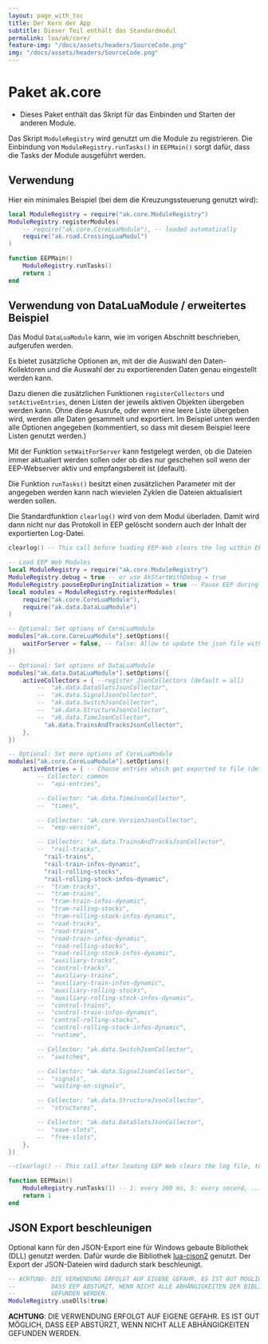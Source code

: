 ```yaml
---
layout: page_with_toc
title: Der Kern der App
subtitle: Dieser Teil enthält das Standardmodul
permalink: lua/ak/core/
feature-img: "/docs/assets/headers/SourceCode.png"
img: "/docs/assets/headers/SourceCode.png"
---
```


# Paket ak.core

- Dieses Paket enthält das Skript für das Einbinden und Starten der anderen Module.

Das Skript `ModuleRegistry` wird genutzt um die Module zu registrieren.
Die Einbindung von `ModuleRegistry.runTasks()` in `EEPMain()` sorgt dafür, dass die Tasks der Module ausgeführt werden.

## Verwendung

Hier ein minimales Beispiel (bei dem die Kreuzungssteuerung genutzt wird):

```lua
local ModuleRegistry = require("ak.core.ModuleRegistry")
ModuleRegistry.registerModules(
    -- require("ak.core.CoreLuaModule"), -- loaded automatically
    require("ak.road.CrossingLuaModul")
)

function EEPMain()
    ModuleRegistry.runTasks()
    return 1
end
```

## Verwendung von DataLuaModule / erweitertes Beispiel

Das Modul `DataLuaModule` kann, wie im vorigen Abschnitt beschrieben, aufgerufen werden.

Es bietet zusätzliche Optionen an, mit der die Auswahl den Daten-Kollektoren und die Auswahl der zu exportierenden Daten genau eingestellt werden kann.

Dazu dienen die zusätzlichen Funktionen `registerCollectors` und `setActiveEntries`, denen Listen der jeweils aktiven Objekten übergeben werden kann. Ohne diese Ausrufe, oder wenn eine leere Liste übergeben wird, werden alle Daten gesammelt und exportiert. Im Beispiel unten werden alle Optionen angegeben (kommentiert, so dass mit diesem Beispiel leere Listen genutzt werden.)

Mit der Funktion `setWaitForServer` kann festgelegt werden, ob die Dateien immer aktualiert werden sollen oder ob dies nur geschehen soll wenn der EEP-Webserver aktiv und empfangsbereit ist (default).

Die Funktion `runTasks()` besitzt einen zusätzlichen Parameter mit der angegeben werden kann nach wievielen Zyklen die Dateien aktualisiert werden sollen.

Die Standardfunktion `clearlog()` wird von dem Modul überladen. Damit wird dann nicht nur das Protokoll in EEP gelöscht sondern auch der Inhalt der exportierten Log-Datei.

```lua
clearlog() -- This call before loading EEP-Web clears the log within EEP but does not clear the log file of EEP Web

-- Load EEP Web Modules
local ModuleRegistry = require("ak.core.ModuleRegistry")
ModuleRegistry.debug = true -- or use AkStartWithDebug = true
ModuleRegistry.pauseEepDuringInitialization = true -- Pause EEP during initialization
local modules = ModuleRegistry.registerModules(
    require("ak.core.CoreLuaModule"),
    require("ak.data.DataLuaModule")
)

-- Optional: Set options of CoreLuaModule
modules["ak.core.CoreLuaModule"].setOptions({
    waitForServer = false, -- false: Allow to update the json file without checking if the Web Server is ready
})

-- Optional: Set options of DataLuaModule
modules["ak.data.DataLuaModule"].setOptions({
    activeCollectors = { --register JsonCollectors (default = all)
        --  "ak.data.DataSlotsJsonCollector",
        --  "ak.data.SignalJsonCollector",
        --  "ak.data.SwitchJsonCollector",
        --  "ak.data.StructureJsonCollector",
        --  "ak.data.TimeJsonCollector",
          "ak.data.TrainsAndTracksJsonCollector",
    },
})

-- Optional: Set more options of CoreLuaModule
modules["ak.core.CoreLuaModule"].setOptions({
    activeEntries = { -- Choose entries which get exported to file (default = empty list = all)
        -- Collector: common
        --  "api-entries",

        -- Collector: "ak.data.TimeJsonCollector",
        --  "times",

        -- Collector: "ak.core.VersionJsonCollector",
        --  "eep-version",

        -- Collector: "ak.data.TrainsAndTracksJsonCollector",
        --  "rail-tracks",
          "rail-trains",
          "rail-train-infos-dynamic",
          "rail-rolling-stocks",
          "rail-rolling-stock-infos-dynamic",
        --  "tram-tracks",
        --  "tram-trains",
        --  "tram-train-infos-dynamic",
        --  "tram-rolling-stocks",
        --  "tram-rolling-stock-infos-dynamic",
        --  "road-tracks",
        --  "road-trains",
        --  "road-train-infos-dynamic",
        --  "road-rolling-stocks",
        --  "road-rolling-stock-infos-dynamic",
        --  "auxiliary-tracks",
        --  "control-tracks",
        --  "auxiliary-trains",
        --  "auxiliary-train-infos-dynamic",
        --  "auxiliary-rolling-stocks",
        --  "auxiliary-rolling-stock-infos-dynamic",
        --  "control-trains",
        --  "control-train-infos-dynamic",
        --  "control-rolling-stocks",
        --  "control-rolling-stock-infos-dynamic",
        --  "runtime",

        -- Collector: "ak.data.SwitchJsonCollector",
        --  "switches",

        -- Collector: "ak.data.SignalJsonCollector",
        --  "signals",
        --  "waiting-on-signals",

        -- Collector: "ak.data.StructureJsonCollector",
        --  "structures",

        -- Collector: "ak.data.DataSlotsJsonCollector",
        --  "save-slots",
        --  "free-slots",
    },
})

--clearlog() -- This call after loading EEP Web clears the log file, too

function EEPMain()
    ModuleRegistry.runTasks(1) -- 1: every 200 ms, 5: every second, ...
    return 1
end
```

## JSON Export beschleunigen

Optional kann für den JSON-Export eine für Windows gebaute Bibliothek (DLL) genutzt werden. Dafür wurde die Bibliothek
[lua-cjson2](https://luarocks.org/modules/criztianix/lua-cjson2) genutzt.
Der Export der JSON-Dateien wird dadurch stark beschleunigt.

```lua
-- ACHTUNG: DIE VERWENDUNG ERFOLGT AUF EIGENE GEFAHR. ES IST GUT MÖGLICH,
--          DASS EEP ABSTÜRZT, WENN NICHT ALLE ABHÄNGIGKEITEN DER BIBLIOTHEK
--          GEFUNDEN WERDEN.
ModuleRegistry.useDlls(true)
```

**ACHTUNG**: DIE VERWENDUNG ERFOLGT AUF EIGENE GEFAHR. ES IST GUT MÖGLICH, DASS EEP ABSTÜRZT,
WENN NICHT ALLE ABHÄNGIGKEITEN GEFUNDEN WERDEN.
